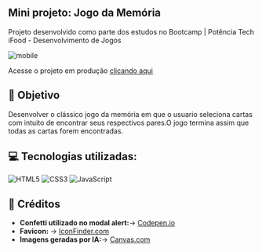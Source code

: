 ## Mini projeto: Jogo da Memória 

Projeto desenvolvido como parte dos estudos no Bootcamp | Potência Tech iFood - Desenvolvimento de Jogos

![mobile](https://github.com/lebarrichello/simple-memory-game/assets/42211040/33876633-7dc0-4585-a3f4-078c3e8098c5)
<p>Acesse o projeto em produção <a href="https://project-trivia-react-redux-lebarrichello.vercel.app/" target="_blank">clicando aqui</a></p>

## 🎯 Objetivo

Desenvolver o clássico jogo da memória em que o usuario seleciona cartas com intuito de encontrar seus respectivos pares.O jogo termina assim que todas as cartas forem encontradas.

## 💻 Tecnologias utilizadas:
<div style="display: inline_block">
  <img alt="HTML5" src="https://img.shields.io/badge/HTML5-E34F26?style=for-the-badge&logo=html5&logoColor=white">
  <img alt="CSS3" src="https://img.shields.io/badge/CSS3-1572B6?style=for-the-badge&logo=css3&logoColor=white">
  <img alt="JavaScript" src="https://img.shields.io/badge/JavaScript-323330?style=for-the-badge&logo=javascript&logoColor=F7DF1E">
</div>


## 📌 Créditos
- **Confetti utilizado no modal alert:**-> [Codepen.io](https://codepen.io/chriscoyier/pen/yLGGoO/)
- **Favicon:** -> [IconFinder.com](https://www.flaticon.com/br/icones-gratis/](https://cdn2.iconfinder.com/data/icons/edutainment-indigo-vol-2/256/Memory_Game-512.png)https://cdn2.iconfinder.com/data/icons/edutainment-indigo-vol-2/256/Memory_Game-512.png)
- **Imagens geradas por IA:**-> [Canvas.com](https://www.canva.com/design/DAFwOtF6Y1w/gpj4MljXSz8nEHatNWb_Hg/edit?utm_content=DAFwOtF6Y1w&utm_campaign=designshare&utm_medium=link2&utm_source=sharebutton)
